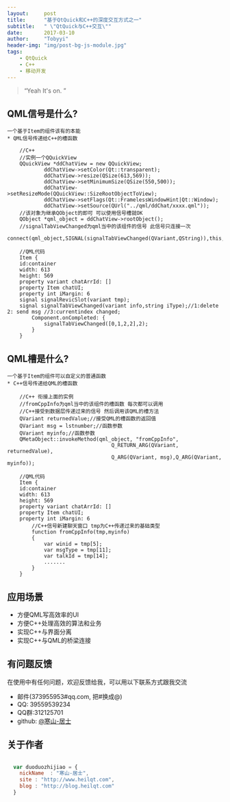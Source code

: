 ```yaml
---
layout:     post
title:      "基于QtQuick和C++的深度交互方式之一"
subtitle:   " \"QtQuick与C++交互\""
date:       2017-03-10
author:     "Tobyyi"
header-img: "img/post-bg-js-module.jpg"
tags:
    - QtQuick
    - C++
    - 移动开发
---
```


> “Yeah It's on. ”

## QML信号是什么?
    一个基于Item的组件该有的本能
    * QML信号传递给C++的槽函数
```
    //C++
    //实例一个QQuickView
    QQuickView *ddChatView = new QQuickView;
            ddChatView->setColor(Qt::transparent);
            ddChatView->resize(QSize(613,569));
            ddChatView->setMinimumSize(QSize(550,500));
            ddChatView->setResizeMode(QQuickView::SizeRootObjectToView);
            ddChatView->setFlags(Qt::FramelessWindowHint|Qt::Window);
            ddChatView->setSource(QUrl("../qml/ddChat/xxxx.qml"));
    //该对象为继承QObject的即可 可以使用信号槽就OK
    QObject *qml_object = ddChatView->rootObject();
    //signalTabViewChanged为qml当中的该组件的信号 此信号只连接一次
    connect(qml_object,SIGNAL(signalTabViewChanged(QVariant,QString)),this,SLOT(slotCurTabViewChanged(QVariant,QString)));

    //QML代码
    Item {
    id:container
    width: 613
    height: 569
    property variant chatArrId: []
    property Item chatUI;
    property int iMargin: 6
    signal signalRevicSlot(variant tmp);
    signal signalTabViewChanged(variant info,string iType);//1:delete 2: send msg //3:currentindex changed;
        Component.onCompleted: {
            signalTabViewChanged([0,1,2,2],2);
        }
    }

```
## QML槽是什么?
    一个基于Item的组件可以自定义的普通函数
    * C++信号传递给QML的槽函数
```
    //C++ 衔接上面的实例
    //fromCppInfo为qml当中的该组件的槽函数 每次都可以调用
    //C++接受到数据层传递过来的信号 然后调用该QML的槽方法
    QVariant returnedValue;//接受QML的槽函数的返回值
    QVariant msg = lstnumber;//函数参数
    QVariant myinfo;//函数参数
    QMetaObject::invokeMethod(qml_object, "fromCppInfo",
                                  Q_RETURN_ARG(QVariant, returnedValue),
                                  Q_ARG(QVariant, msg),Q_ARG(QVariant, myinfo));

    //QML代码
    Item {
    id:container
    width: 613
    height: 569
    property variant chatArrId: []
    property Item chatUI;
    property int iMargin: 6
        //C++信号新建聊天窗口 tmp为C++传递过来的基础类型
        function fromCppInfo(tmp,myinfo)
        {
            var winid = tmp[5];
            var msgType = tmp[11];
            var talkId = tmp[14];
            .......
        }
    }

```
## 应用场景
* 方便QML写高效率的UI
* 方便C++处理高效的算法和业务
* 实现C++与界面分离
* 实现C++与QML的桥梁连接

## 有问题反馈
在使用中有任何问题，欢迎反馈给我，可以用以下联系方式跟我交流

* 邮件(373955953#qq.com, 把#换成@)
* QQ: 39559539234
* QQ群:312125701
* github: [@寒山-居士](https://github.com/toby20130333)

## 关于作者

```javascript

  var duoduozhijiao = {
    nickName  : "寒山-居士",
    site : "http://www.heilqt.com",
    blog : "http://blog.heilqt.com"
  }

```